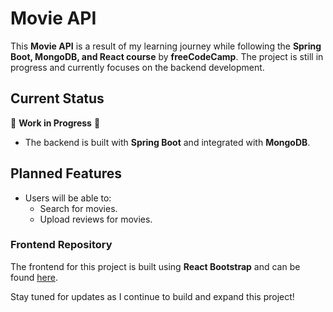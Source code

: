 # Movie API  

This **Movie API** is a result of my learning journey while following the **Spring Boot, MongoDB, and React course** by **freeCodeCamp**. The project is still in progress and currently focuses on the backend development.  

## Current Status  

🚧 **Work in Progress** 🚧  
- The backend is built with **Spring Boot** and integrated with **MongoDB**.  

## Planned Features  

- Users will be able to:  
  - Search for movies.  
  - Upload reviews for movies.

### Frontend Repository
The frontend for this project is built using **React Bootstrap** and can be found [here](<frontend-repo-url>).

Stay tuned for updates as I continue to build and expand this project!  
